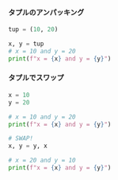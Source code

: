 #### タプルのアンパッキング
```python
tup = (10, 20)

x, y = tup
# x = 10 and y = 20
print(f"x = {x} and y = {y}")
```

#### タプルでスワップ
```python
x = 10
y = 20

# x = 10 and y = 20
print(f"x = {x} and y = {y}")

# SWAP!
x, y = y, x

# x = 20 and y = 10
print(f"x = {x} and y = {y}")
```